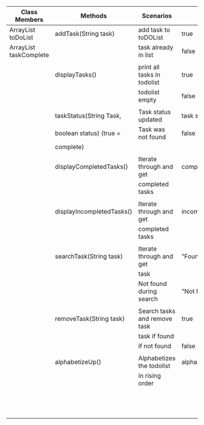 

| Class Members                   | Methods                   | Scenarios                    | Output           |
|---------------------------------|---------------------------|------------------------------|------------------|
| ArrayList<String> toDoList      | addTask(String task)      | add task to toDOList         | true             |
| ArrayList<Boolean> taskComplete |                           | task already in list         | false            |
|                                 |                           |                              |                  |
|                                 | displayTasks()            | print all tasks in todolist  | true             |
|                                 |                           | todolist empty               | false            |
|                                 |                           |                              |                  |
|                                 | taskStatus(String Task,   | Task status updated          | task status      |
|                                 | boolean status) (true =   | Task was not found           | false            |
|                                 | complete)                 |                              |                  |
|                                 |                           |                              |                  |
|                                 | displayCompletedTasks()   | Iterate through and get      | completedTasks   |
|                                 |                           | completed tasks              |                  |
|                                 |                           |                              |                  |
|                                 | displayIncompletedTasks() | Iterate through and get      | incompletedTasks |
|                                 |                           | completed tasks              |                  |
|                                 |                           |                              |                  |
|                                 | searchTask(String task)   | Iterate through and get      | "Found"          |
|                                 |                           | task                         |                  |
|                                 |                           | Not found during search      | "Not Found"      |
|                                 |                           |                              |                  |
|                                 | removeTask(String task)   | Search tasks and remove task | true             |
|                                 |                           | task if found                |                  |
|                                 |                           | if not found                 | false            |
|                                 |                           |                              |                  |
|                                 | alphabetizeUp()           | Alphabetizes the todolist    | alphabetizedList |
|                                 |                           | in rising order              |                  |
|                                 |                           |                              |                  |
|                                 |                           |                              |                  |
|                                 |                           |                              |                  |
|                                 |                           |                              |                  |
|                                 |                           |                              |                  |
|                                 |                           |                              |                  |
|                                 |                           |                              |                  |
|                                 |                           |                              |                  |
|                                 |                           |                              |                  |
|                                 |                           |                              |                  |
|                                 |                           |                              |                  |
|                                 |                           |                              |                  |
|                                 |                           |                              |                  |

